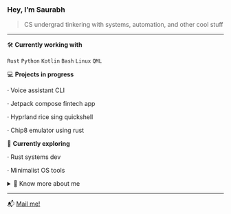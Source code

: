 ### Hey, I’m Saurabh 

> CS undergrad tinkering with systems, automation, and other cool stuff

---

🛠️ **Currently working with**  

`Rust`  `Python`  `Kotlin`  `Bash`  `Linux`  `QML`

💻 **Projects in progress**

· Voice assistant CLI  

· Jetpack compose fintech app  

· Hyprland rice sing quickshell

· Chip8 emulator using rust 

🌱 **Currently exploring**

· Rust systems dev  

· Minimalist OS tools

<details>
  <summary>🐧 Know more about me</summary>

- I use arch linux btw

- Did I tell you I use arch?

</details>

---

📬 [Mail me!](mailto:meledo@duck.com)
